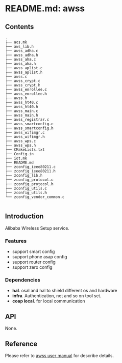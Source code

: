 # README.md: awss

## Contents

```shell
.
├── aos.mk
├── aws_lib.h
├── awss_adha.c
├── awss_adha.h
├── awss_aha.c
├── awss_aha.h
├── awss_aplist.c
├── awss_aplist.h
├── awss.c
├── awss_crypt.c
├── awss_crypt.h
├── awss_enrollee.c
├── awss_enrollee.h
├── awss.h
├── awss_ht40.c
├── awss_ht40.h
├── awss_main.c
├── awss_main.h
├── awss_registrar.c
├── awss_smartconfig.c
├── awss_smartconfig.h
├── awss_wifimgr.c
├── awss_wifimgr.h
├── awss_wps.c
├── awss_wps.h
├── CMakeLists.txt
├── Config.in
├── iot.mk
├── README.md
├── zconfig_ieee80211.c
├── zconfig_ieee80211.h
├── zconfig_lib.h
├── zconfig_protocol.c
├── zconfig_protocol.h
├── zconfig_utils.c
├── zconfig_utils.h
└── zconfig_vendor_common.c


```

## Introduction
Alibaba Wireless Setup service.


### Features
 - support smart config
 - support phone asap config
 - support router config
 - support zero config 


### Dependencies
- **hal**. osal and hal to shield different os and hardware
- **infra**. Authentication, net and so on tool set.
- **coap local**. for local communication

## API
None.

## Reference
Please refer to  [awss user manual](https://code.aliyun.com/edward.yangx/public-docs/wikis/user-guide/linkkit/Prog_Guide/WiFi_Provision) for describe details.


